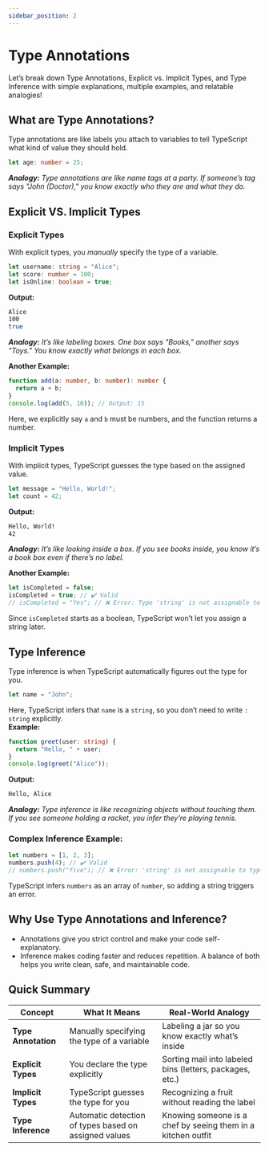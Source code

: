 ```yaml
---
sidebar_position: 2
---
```


# Type Annotations
Let’s break down Type Annotations, Explicit vs. Implicit Types, and Type Inference with simple explanations, multiple examples, and relatable analogies!

## What are Type Annotations?
Type annotations are like labels you attach to variables to tell TypeScript what kind of value they should hold.
```ts title="TypeScript"
let age: number = 25;
```
***Analogy:** Type annotations are like name tags at a party. If someone’s tag says "John (Doctor)," you know exactly who they are and what they do.*

## Explicit VS. Implicit Types
### Explicit Types
With explicit types, you *manually* specify the type of a variable.
```ts title="TypeScript"
let username: string = "Alice";
let score: number = 100;
let isOnline: boolean = true;
```
**Output:**
```bash
Alice
100
true
```
***Analogy:** It’s like labeling boxes. One box says "Books," another says "Toys." You know exactly what belongs in each box.*  

**Another Example:**
```ts title="TypeScript"
function add(a: number, b: number): number {
  return a + b;
}
console.log(add(5, 10)); // Output: 15
```
Here, we explicitly say `a` and `b` must be numbers, and the function returns a number.

### Implicit Types
With implicit types, TypeScript guesses the type based on the assigned value.
```ts title="TypeScript"
let message = "Hello, World!";
let count = 42;
```
**Output:**
```bash
Hello, World!
42
```
***Analogy:** It’s like looking inside a box. If you see books inside, you know it’s a book box even if there’s no label.*  

**Another Example:**
```ts title="TypeScript"
let isCompleted = false;
isCompleted = true; // ✔️ Valid
// isCompleted = "Yes"; // ❌ Error: Type 'string' is not assignable to type 'boolean'
```
Since `isCompleted` starts as a boolean, TypeScript won’t let you assign a string later.

## Type Inference
Type inference is when TypeScript automatically figures out the type for you.
```ts
let name = "John";
```
Here, TypeScript infers that `name` is a `string`, so you don’t need to write `: string` explicitly.  
**Example:**
```ts title="TypeScript"
function greet(user: string) {
  return "Hello, " + user;
}
console.log(greet("Alice"));
```
**Output:**
```bash
Hello, Alice
```
***Analogy:** Type inference is like recognizing objects without touching them. If you see someone holding a racket, you infer they’re playing tennis.*
### Complex Inference Example:
```ts title="TypeScript"
let numbers = [1, 2, 3];
numbers.push(4); // ✔️ Valid
// numbers.push("five"); // ❌ Error: 'string' is not assignable to type 'number'
```
TypeScript infers `numbers` as an array of `number`, so adding a string triggers an error.

## Why Use Type Annotations and Inference?
- Annotations give you strict control and make your code self-explanatory.
- Inference makes coding faster and reduces repetition.
A balance of both helps you write clean, safe, and maintainable code.

## Quick Summary

| Concept          | What It Means                                      | Real-World Analogy                                      |
|-----------------|------------------------------------------------|--------------------------------------------------|
| **Type Annotation** | Manually specifying the type of a variable        | Labeling a jar so you know exactly what’s inside |
| **Explicit Types**  | You declare the type explicitly                   | Sorting mail into labeled bins (letters, packages, etc.) |
| **Implicit Types**  | TypeScript guesses the type for you               | Recognizing a fruit without reading the label |
| **Type Inference**  | Automatic detection of types based on assigned values | Knowing someone is a chef by seeing them in a kitchen outfit |
